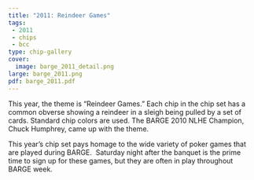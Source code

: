 ```yaml
---
title: "2011: Reindeer Games"
tags:
 - 2011
 - chips
 - bcc
type: chip-gallery
cover:
  image: barge_2011_detail.png
large: barge_2011.png
pdf: barge_2011.pdf
---
```


This year, the theme is &#8220;Reindeer Games.&#8221; Each chip in the chip set
has a common obverse showing a reindeer in a sleigh being pulled by a set of
cards. Standard chip colors are used. The BARGE 2010 NLHE Champion, Chuck
Humphrey, came up with the theme.

This year&#8217;s chip set pays homage to the wide variety of poker games that
are played during BARGE. &nbsp;Saturday night after the banquet is the prime
time to sign up for these games, but they are often in play throughout BARGE
week.
